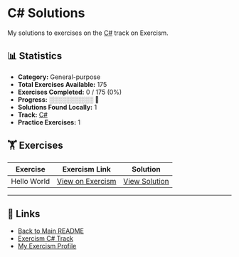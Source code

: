 # C# Solutions

My solutions to exercises on the [C#](https://exercism.org/tracks/csharp) track on Exercism.

## 📊 Statistics

- **Category:** General-purpose
- **Total Exercises Available:** 175
- **Exercises Completed:** 0 / 175 (0%)
- **Progress:** ░░░░░░░░░░ 🔴
- **Solutions Found Locally:** 1
- **Track:** [C#](https://exercism.org/tracks/csharp)
- **Practice Exercises:** 1

## 🏋️ Exercises

| Exercise | Exercism Link | Solution |
|----------|---------------|----------|
| Hello World | [View on Exercism](https://exercism.org/tracks/csharp/exercises/hello-world) | [View Solution](hello-world/README.md) |

---

## 🔗 Links

- [Back to Main README](../README.md)
- [Exercism C# Track](https://exercism.org/tracks/csharp)
- [My Exercism Profile](https://exercism.org/profiles/princemuel)
